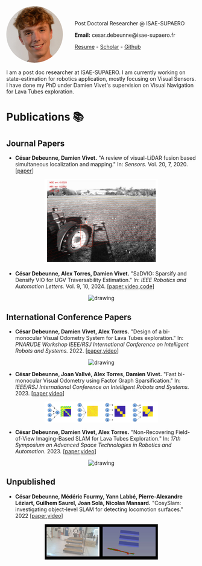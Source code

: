 <div style="display: flex; align-items: center;">
  <div style="flex: 1; padding-right: 20px;">
    <img src="./doc/pp.jpeg" alt="César Debeunne" style="width: 150px; border-radius: 50%;"/>
  </div>
  <div style="flex: 2;">
    Post Doctoral Researcher @ ISAE-SUPAERO
    <p><strong>Email:</strong> cesar.debeunne@isae-supaero.fr </p>
    <a href="https://github.com/cdebeunne/cdebeunne.github.io/raw/main/doc/CV_debeunneAnglais.pdf" download>Resume</a> - <a href="https://scholar.google.com/citations?user=tR3VY9IAAAAJ&hl=fr">Scholar</a> - <a href="https://github.com/cdebeunne">Github</a>

  </div>
</div>

<p> </p>

I am a post doc researcher at ISAE-SUPAERO. I am currently working on state-estimation for robotics application, mostly focusing on Visual Sensors. I have done my PhD under Damien Vivet's supervision on Visual Navigation for Lava Tubes exploration. 

# Publications 📚

## Journal Papers

- **César Debeunne, Damien Vivet.** "A review of visual-LiDAR fusion based simultaneous localization and mapping." In: *Sensors.* Vol. 20, 7, 2020. [[paper](https://www.mdpi.com/1424-8220/20/7/2068)]
<p align='center'>
    <img src="./doc/review.png" alt="drawing" width="300"/>
</p>

- **César Debeunne, Alex Torres, Damien Vivet.** "SaDVIO: Sparsify and Densify VIO for UGV Traversability Estimation." In: *IEEE Robotics and Automation Letters.* Vol. 9, 10, 2024. [[paper](https://hal.science/hal-04639114/),[video](https://www.youtube.com/watch?v=hTFDDV5-x-E),[code](https://github.com/ISAE-PNX/SaDVIO)]
<p align='center'>
    <img src="./doc/sadvio.gif" alt="drawing" width="300"/>
</p>

## International Conference Papers

- **César Debeunne, Damien Vivet, Alex Torres.** "Design of a bi-monocular Visual Odometry System for Lava Tubes exploration." In: *PNARUDE Workshop IEEE/RSJ International Conference on Intelligent Robots and Systems.* 2022. [[paper](https://hal.science/hal-03765955/file/WorkshopPNARUDE_debeunne_v2.pdf),[video](https://www.youtube.com/watch?v=HrWcfajexco)]
<p align='center'>
    <img src="./doc/design.gif" alt="drawing" width="300"/>
</p>

- **César Debeunne, Joan Vallvé, Alex Torres, Damien Vivet.** "Fast bi-monocular Visual Odometry using Factor Graph Sparsification." In: *IEEE/RSJ International Conference on Intelligent Robots and Systems.* 2023. [[paper](https://hal.science/hal-04185948/),[video](https://www.youtube.com/watch?v=bPdZfVaJMLM)]
<p align='center'>
    <img src="./doc/sparsif.png" alt="drawing" width="300"/>
</p>

- **César Debeunne, Damien Vivet, Alex Torres.** "Non-Recovering Field-of-View Imaging-Based SLAM for Lava Tubes Exploration." In: *17th Symposium on Advanced Space Technologies in Robotics and Automation.* 2023. [[paper](https://hal.science/hal-04248151v1/file/ASTRA___Non_recovering_FoV.pdf),[video](https://youtu.be/TW5_tfyVznA)]
<p align='center'>
    <img src="./doc/nofov.gif" alt="drawing" width="300"/>
</p>

## Unpublished

- **César Debeunne, Médéric Fourmy, Yann Labbé, Pierre-Alexandre Léziart, Guilhem Saurel, Joan Solà, Nicolas Mansard.** "CosySlam: investigating object-level SLAM for detecting locomotion surfaces." 2022 [[paper](https://hal.science/hal-03351438v2/document),[video](https://peertube.laas.fr/w/bJAcbvFo6ktg1U9dyU838T)]
<p align='center'>
    <img src="./doc/cosyslam.png" alt="drawing" width="300"/>
</p>
